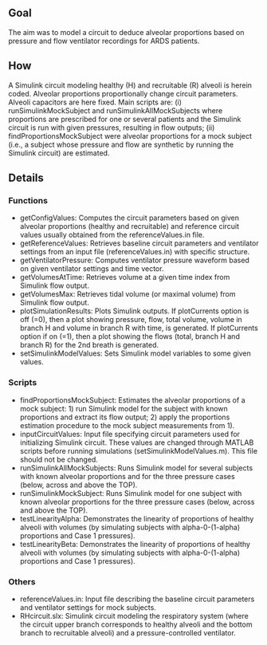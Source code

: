 ## Goal
The aim was to model a circuit to deduce alveolar proportions based on 
pressure and flow ventilator recordings for ARDS patients.

## How
A Simulink circuit modeling healthy (H) and recruitable (R) alveoli is 
herein coded. Alveolar proportions proportionally change circuit 
parameters. Alveoli capacitors are here fixed. Main scripts are: 
(i) runSimulinkMockSubject and runSimulinkAllMockSubjects where proportions 
are prescribed for one or several patients and the Simulink circuit is run 
with given pressures, resulting in flow outputs;
(ii) findProportionsMockSubject were alveolar proportions for a mock 
subject (i.e., a subject whose pressure and flow are synthetic by running 
the Simulink circuit) are estimated.

## Details
### Functions 

- getConfigValues: Computes the circuit parameters based on given alveolar
proportions (healthy and recruitable) and reference circuit values
usually obtained from the referenceValues.in file.
- getReferenceValues: Retrieves baseline circuit parameters and ventilator 
settings from an input file (referenceValues.in) with specific structure.
- getVentilatorPressure: Computes ventilator pressure waveform based on 
given ventilator settings and time vector.
- getVolumesAtTime: Retrieves volume at a given time index from Simulink
flow output.
- getVolumesMax: Retrieves tidal volume (or maximal volume) from Simulink
flow output.
- plotSimulationResults: Plots Simulink outputs. If plotCurrents option is
off (=0), then a plot showing pressure, flow, total volume, volume in 
branch H and volume in branch R with time, is generated. If plotCurrents 
option if on (=1), then a plot showing the flows (total, branch H and 
branch R) for the 2nd breath is generated.
- setSimulinkModelValues: Sets Simulink model variables to some given 
values. 

### Scripts

- findProportionsMockSubject: Estimates the alveolar proportions of a mock 
subject: 1) run Simulink model for the subject with known proportions and 
extract its flow output; 2) apply the proportions estimation procedure to 
the mock subject measurements from 1). 
- inputCircuitValues: Input file specifying circuit parameters used for 
initializing Simulink circuit. These values are changed through MATLAB 
scripts before running simulations (setSimulinkModelValues.m). This file 
should not be changed.
- runSimulinkAllMockSubjects: Runs Simulink model for several subjects with 
known alveolar proportions and for the three pressure cases (below,
across and above the TOP).
- runSimulinkMockSubject: Runs Simulink model for one subject with known
alveolar proportions for the three pressure cases (below, across and above 
the TOP).
- testLinearityAlpha: Demonstrates the linearity of proportions of healthy
alveoli with volumes (by simulating subjects with alpha-0-(1-alpha)
proportions and Case 1 pressures).
- testLinearityBeta: Demonstrates the linearity of proportions of healthy
alveoli with volumes (by simulating subjects with alpha-0-(1-alpha)
proportions and Case 1 pressures).

### Others

- referenceValues.in: Input file describing the baseline circuit parameters 
and ventilator settings for mock subjects.
- RHcircuit.slx: Simulink circuit modeling the respiratory system (where 
the circuit upper branch corresponds to healthy alveoli and the bottom 
branch to recruitable alveoli) and a pressure-controlled ventilator.